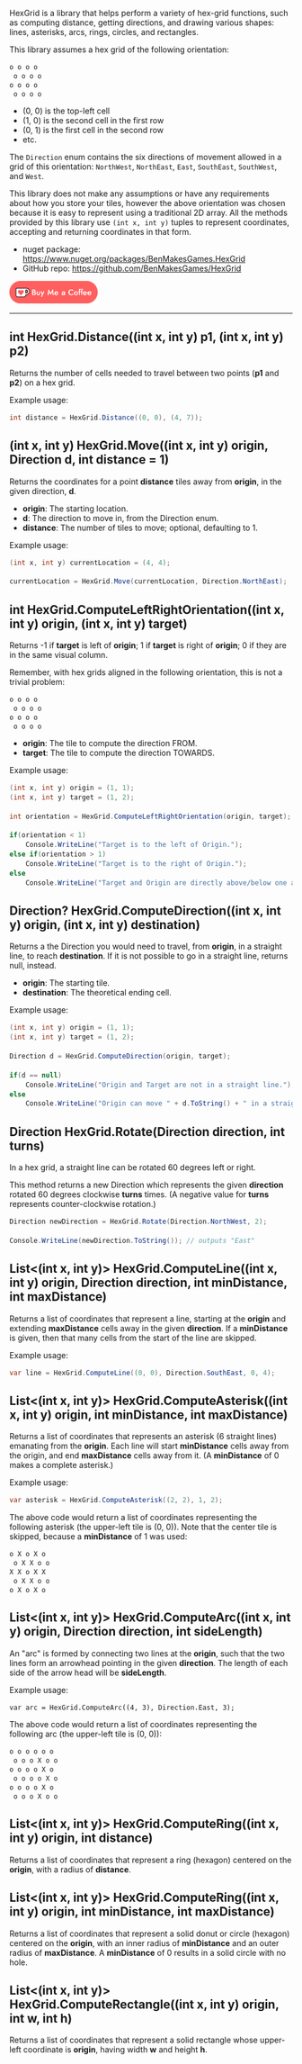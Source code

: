 HexGrid is a library that helps perform a variety of hex-grid functions, such as computing distance, getting directions, and drawing various shapes: lines, asterisks, arcs, rings, circles, and rectangles.

This library assumes a hex grid of the following orientation:

```
o o o o
 o o o o
o o o o
 o o o o
```

* (0, 0) is the top-left cell
* (1, 0) is the second cell in the first row
* (0, 1) is the first cell in the second row
* etc.

The `Direction` enum contains the six directions of movement allowed in a grid of this orientation: `NorthWest`, `NorthEast`, `East`, `SouthEast`, `SouthWest`, and `West`.

This library does not make any assumptions or have any requirements about how you store your tiles, however the above orientation was chosen because it is easy to represent using a traditional 2D array. All the methods provided by this library use `(int x, int y)` tuples to represent coordinates, accepting and returning coordinates in that form.

* nuget package: https://www.nuget.org/packages/BenMakesGames.HexGrid
* GitHub repo: https://github.com/BenMakesGames/HexGrid

[![Buy Me a Coffee at ko-fi.com](https://raw.githubusercontent.com/BenMakesGames/AssetsForNuGet/main/buymeacoffee.png)](https://ko-fi.com/A0A12KQ16)

---

## int HexGrid.Distance((int x, int y) p1, (int x, int y) p2)

Returns the number of cells needed to travel between two points (**p1** and **p2**) on a hex grid.

Example usage:

```c#
int distance = HexGrid.Distance((0, 0), (4, 7));
```

## (int x, int y) HexGrid.Move((int x, int y) origin, Direction d, int distance = 1)

Returns the coordinates for a point **distance** tiles away from **origin**, in the given direction, **d**.

* **origin**: The starting location.
* **d**: The direction to move in, from the Direction enum.
* **distance**: The number of tiles to move; optional, defaulting to 1.

Example usage:

```c#
(int x, int y) currentLocation = (4, 4);

currentLocation = HexGrid.Move(currentLocation, Direction.NorthEast);
```

## int HexGrid.ComputeLeftRightOrientation((int x, int y) origin, (int x, int y) target)

Returns -1 if **target** is left of **origin**; 1 if **target** is right of **origin**; 0 if they are in the same visual column.

Remember, with hex grids aligned in the following orientation, this is not a trivial problem:

```
o o o o
 o o o o
o o o o
 o o o o
```

* **origin**: The tile to compute the direction FROM.
* **target**: The tile to compute the direction TOWARDS.

Example usage:

```c#
(int x, int y) origin = (1, 1);
(int x, int y) target = (1, 2);

int orientation = HexGrid.ComputeLeftRightOrientation(origin, target);

if(orientation < 1)
    Console.WriteLine("Target is to the left of Origin.");
else if(orientation > 1)
    Console.WriteLine("Target is to the right of Origin.");
else
    Console.WriteLine("Target and Origin are directly above/below one another.");
```

## Direction? HexGrid.ComputeDirection((int x, int y) origin, (int x, int y) destination)

Returns a the Direction you would need to travel, from **origin**, in a straight line, to reach **destination**. If it is not possible to go in a straight line, returns null, instead.

* **origin**: The starting tile.
* **destination**: The theoretical ending cell.

Example usage:

```c#
(int x, int y) origin = (1, 1);
(int x, int y) target = (1, 2);

Direction d = HexGrid.ComputeDirection(origin, target);

if(d == null)
    Console.WriteLine("Origin and Target are not in a straight line.");
else
    Console.WriteLine("Origin can move " + d.ToString() + " in a straight line to reach Target.")
```

## Direction HexGrid.Rotate(Direction direction, int turns)

In a hex grid, a straight line can be rotated 60 degrees left or right.

This method returns a new Direction which represents the given **direction** rotated 60 degrees clockwise **turns** times. (A negative value for **turns** represents counter-clockwise rotation.)

```c#
Direction newDirection = HexGrid.Rotate(Direction.NorthWest, 2);

Console.WriteLine(newDirection.ToString()); // outputs "East"
```

## List<(int x, int y)> HexGrid.ComputeLine((int x, int y) origin, Direction direction, int minDistance, int maxDistance)

Returns a list of coordinates that represent a line, starting at the **origin** and extending **maxDistance** cells away in the given **direction**. If a **minDistance** is given, then that many cells from the start of the line are skipped.

Example usage:

```c#
var line = HexGrid.ComputeLine((0, 0), Direction.SouthEast, 0, 4);
```

## List<(int x, int y)> HexGrid.ComputeAsterisk((int x, int y) origin, int minDistance, int maxDistance)

Returns a list of coordinates that represents an asterisk (6 straight lines) emanating from the **origin**. Each line will start **minDistance** cells away from the origin, and end **maxDistance** cells away from it. (A **minDistance** of 0 makes a complete asterisk.)

Example usage:

```c#
var asterisk = HexGrid.ComputeAsterisk((2, 2), 1, 2);
```

The above code would return a list of coordinates representing the following asterisk (the upper-left tile is (0, 0)). Note that the center tile is skipped, because a **minDistance** of 1 was used:

```
o X o X o
 o X X o o
X X o X X
 o X X o o
o X o X o
```

## List<(int x, int y)> HexGrid.ComputeArc((int x, int y) origin, Direction direction, int sideLength)

An "arc" is formed by connecting two lines at the **origin**, such that the two lines form an arrowhead pointing in the given **direction**. The length of each side of the arrow head will be **sideLength**.

Example usage:

```
var arc = HexGrid.ComputeArc((4, 3), Direction.East, 3);
```

The above code would return a list of coordinates representing the following arc (the upper-left tile is (0, 0)):

```
o o o o o o
 o o o X o o
o o o o X o
 o o o o X o
o o o o X o
 o o o X o o
```

## List<(int x, int y)> HexGrid.ComputeRing((int x, int y) origin, int distance)

Returns a list of coordinates that represent a ring (hexagon) centered on the **origin**, with a radius of **distance**.

## List<(int x, int y)> HexGrid.ComputeRing((int x, int y) origin, int minDistance, int maxDistance)

Returns a list of coordinates that represent a solid donut or circle (hexagon) centered on the **origin**, with an inner radius of **minDistance** and an outer radius of **maxDistance**. A **minDistance** of 0 results in a solid circle with no hole.

## List<(int x, int y)> HexGrid.ComputeRectangle((int x, int y) origin, int w, int h)

Returns a list of coordinates that represent a solid rectangle whose upper-left coordinate is **origin**, having width **w** and height **h**.